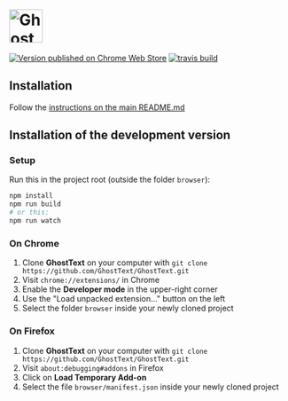 # <img src="https://raw.githubusercontent.com/GhostText/GhostText/master/promo/gt_banner.png" height="60" alt="GhostText">

[![Version published on Chrome Web Store](https://img.shields.io/chrome-web-store/v/godiecgffnchndlihlpaajjcplehddca.svg)](https://chrome.google.com/webstore/detail/sublimetextarea/godiecgffnchndlihlpaajjcplehddca)
[![travis build](https://travis-ci.org/GhostText/GhostText.svg?branch=master)](https://travis-ci.org/GhostText/GhostText)

## Installation

Follow the [instructions on the main README.md](https://github.com/GhostText/GhostText/#installation)

## Installation of the development version

### Setup

Run this in the project root (outside the folder `browser`):

```sh
npm install
npm run build
# or this:
npm run watch
```

### On Chrome

1. Clone **GhostText** on your computer with `git clone https://github.com/GhostText/GhostText.git`
2. Visit `chrome://extensions/` in Chrome
3. Enable the **Developer mode** in the upper-right corner
4. Use the "Load unpacked extension…" button on the left
5. Select the folder `browser` inside your newly cloned project

### On Firefox

1. Clone **GhostText** on your computer with `git clone https://github.com/GhostText/GhostText.git`
2. Visit `about:debugging#addons` in Firefox
3. Click on **Load Temporary Add-on**
4. Select the file `browser/manifest.json` inside your newly cloned project
